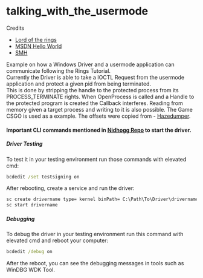 # talking_with_the_usermode
Credits <br>
- [Lord of the rings](https://idov31.github.io/2022/07/14/lord-of-the-ring0-p1.html)
- [MSDN Hello World](https://learn.microsoft.com/en-us/windows-hardware/drivers/gettingstarted/writing-a-very-small-kmdf--driver)
- [SMH](https://github.com/ContionMig/Simple-Millin-Kernel)

Example on how a Windows Driver and a usermode application can communicate following the Rings Tutorial. <br>
Currently the Driver is able to take a IOCTL Request from the usermode application and protect a given pid from being terminated. <br>
This is done by stripping the handle to the protected process from its PROCESS_TERMINATE rights. When OpenProcess is called and a Handle to the protected program is created the Callback interferes.
Reading from memory given a target process and writing to it is also possible. The Game CSGO is used as a example. The offsets were copied from - [Hazedumper](https://github.com/frk1/hazedumper).


#### Important CLI commands mentioned in [Nidhogg Repo](https://github.com/Idov31/Nidhogg) to start the driver.

##### Driver Testing

To test it in your testing environment run those commands with elevated cmd:

```cmd
bcdedit /set testsigning on
```

After rebooting, create a service and run the driver:

```cmd
sc create drivername type= kernel binPath= C:\Path\To\Driver\drivername.sys
sc start drivername
```

##### Debugging

To debug the driver in your testing environment run this command with elevated cmd and reboot your computer:

```cmd
bcdedit /debug on
```

After the reboot, you can see the debugging messages in tools such as WinDBG WDK Tool.
